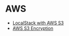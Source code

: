 # AWS

- [LocalStack with AWS S3](https://theweeklychallenge.org/blog/localstack-aws-s3/)
- [AWS S3 Encryption](https://theweeklychallenge.org/blog/aws-s3-encryption/)
